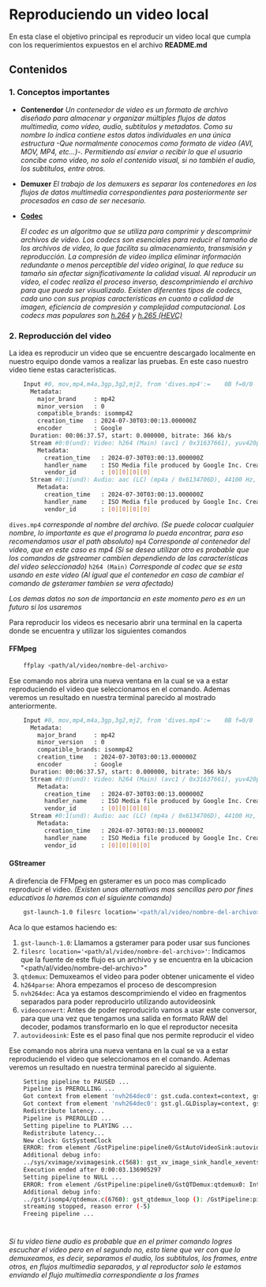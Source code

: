 # Reproduciendo un video local
En esta clase el objetivo principal es reproducir un video local que cumpla con los requerimientos expuestos en el archivo **README.md**

## Contenidos

### 1. Conceptos importantes

- **Contenerdor**
    *Un contenedor de video es un formato de archivo diseñado para almacenar y organizar múltiples flujos de datos multimedia, como vídeo, audio, subtítulos y metadatos. Como su nombre lo indica contiene estos datos individuales en una única estructura -Que normalmente conocemos como formato de video (AVI, MOV, MP4, etc…)-.*
    *Permitiendo así enviar o recibir lo que el usuario concibe como video, no solo el contenido visual, si no también el audio, los subtítulos, entre otros.*

- **Demuxer**
    *El trabajo de los demuxers es separar los contenedores en los flujos de datos multimedia correspondientes para posteriormente ser procesados en caso de ser necesario.*


- **[Codec](https://www.dacast.com/es/blog-es/que-es-un-codec-de-video/)**

    *El codec es un algoritmo que se utiliza para comprimir y descomprimir archivos de video. Los codecs son esenciales para reducir el tamaño de los archivos de video, lo que facilita su almacenamiento, transmisión y reproducción. La compresión de video implica eliminar información redundante o menos perceptible del video original, lo que reduce su tamaño sin afectar significativamente la calidad visual. Al reproducir un video, el codec realiza el proceso inverso, descomprimiendo el archivo para que pueda ser visualizado. Existen diferentes tipos de codecs, cada uno con sus propias características en cuanto a calidad de imagen, eficiencia de compresión y complejidad computacional. Los codecs mas populares son [h.264](https://www.dacast.com/es/blog-es/que-es-un-codec-de-video/) y [h.265 (HEVC)](https://eems.mit.edu/wp-content/uploads/2014/06/H.265-HEVC-Tutorial-2014-ISCAS.pdf)* 


### 2. Reproducción del video

La idea es reproducir un video que se encuentre descargado localmente en nuestro equipo donde vamos a realizar las pruebas.
En este caso nuestro video tiene estas características.

``` bash
    Input #0, mov,mp4,m4a,3gp,3g2,mj2, from 'dives.mp4':=    0B f=0/0   
      Metadata:
        major_brand     : mp42
        minor_version   : 0
        compatible_brands: isommp42
        creation_time   : 2024-07-30T03:00:13.000000Z
        encoder         : Google
      Duration: 00:06:37.57, start: 0.000000, bitrate: 366 kb/s
      Stream #0:0(und): Video: h264 (Main) (avc1 / 0x31637661), yuv420p(tv, bt709), 640x360 [SAR 1:1 DAR 16:9], 235 kb/s, 25 fps, 25 tbr, 12800 tbn, 50 tbc (default)
        Metadata:
          creation_time   : 2024-07-30T03:00:13.000000Z
          handler_name    : ISO Media file produced by Google Inc. Created on: 07/29/2024.
          vendor_id       : [0][0][0][0]
      Stream #0:1(und): Audio: aac (LC) (mp4a / 0x6134706D), 44100 Hz, stereo, fltp, 127 kb/s (default)
        Metadata:
          creation_time   : 2024-07-30T03:00:13.000000Z
          handler_name    : ISO Media file produced by Google Inc. Created on: 07/29/2024.
          vendor_id       : [0][0][0][0]

```
`dives.mp4` *corresponde al nombre del archivo. (Se puede colocar cualquier nombre, lo importante es que el programa lo pueda encontrar, para eso recomendamos usar el path absoluto)*
`mp4` *Corresponde al contenedor del video, que en este caso es mp4 (Si se desea utilizar otro es probable que los comandos de gstreamer cambien dependiendo de las características del video seleccionado)*
`h264 (Main)` *Corresponde al codec que se esta usando en este video (Al igual que el contenedor en caso de cambiar el comando de gsteramer tambien se vera afectado)*

*Los demas datos no son de importancia en este momento pero es en un futuro si los usaremos*

Para reproducir los videos es necesario abrir una terminal en la caperta donde se encuentra y utilizar los siguientes comandos

#### FFMpeg

``` bash
    ffplay <path/al/video/nombre-del-archivo>
```

Ese comando nos abrira una nueva ventana en la cual se va a estar reproduciendo el video que seleccionamos en el comando.
Ademas veremos un resultado en nuestra terminal parecido al mostrado anteriormente.

```bash
    Input #0, mov,mp4,m4a,3gp,3g2,mj2, from 'dives.mp4':=    0B f=0/0   
      Metadata:
        major_brand     : mp42
        minor_version   : 0
        compatible_brands: isommp42
        creation_time   : 2024-07-30T03:00:13.000000Z
        encoder         : Google
      Duration: 00:06:37.57, start: 0.000000, bitrate: 366 kb/s
      Stream #0:0(und): Video: h264 (Main) (avc1 / 0x31637661), yuv420p(tv, bt709), 640x360 [SAR 1:1 DAR 16:9], 235 kb/s, 25 fps, 25 tbr, 12800 tbn, 50 tbc (default)
        Metadata:
          creation_time   : 2024-07-30T03:00:13.000000Z
          handler_name    : ISO Media file produced by Google Inc. Created on: 07/29/2024.
          vendor_id       : [0][0][0][0]
      Stream #0:1(und): Audio: aac (LC) (mp4a / 0x6134706D), 44100 Hz, stereo, fltp, 127 kb/s (default)
        Metadata:
          creation_time   : 2024-07-30T03:00:13.000000Z
          handler_name    : ISO Media file produced by Google Inc. Created on: 07/29/2024.
          vendor_id       : [0][0][0][0]
```
    
#### GStreamer

A direfencia de FFMpeg en gsteramer es un poco mas complicado reproducir el video. *(Existen unas alternativas mas sencillas pero por fines educativos lo haremos con el siguiente comando)*

```bash
    gst-launch-1.0 filesrc location='<path/al/video/nombre-del-archivo>' ! qtdemux ! h264parse ! nvh264dec ! videoconvert ! autovideosink
```

Aca lo que estamos haciendo es:

1. `gst-launch-1.0`: Llamamos a gsteramer para poder usar sus funciones
2. `filesrc location='<path/al/video/nombre-del-archivo>'`: Indicamos que la fuente de este flujo es un archivo y se encuentra en la ubicacion "<path/al/video/nombre-del-archivo>"
3. `qtdemux`: Demuxeamos el video para poder obtener unicamente el video
4. `h264parse`: Ahora empezamos el proceso de descompresion
5. `nvh264dec`: Aca ya estamos descomprimiendo el video en fragmentos separados para poder reproducirlo utilizando autovideosink
6. `videoconvert`: Antes de poder reproducirlo vamos a usar este conversor, para que una vez que tengamos una salida en formato RAW del decoder, podamos transformarlo en lo que el reproductor necesita
7. `autovideosink`: Este es el paso final que nos permite reproducir el video

Ese comando nos abrira una nueva ventana en la cual se va a estar reproduciendo el video que seleccionamos en el comando.
Ademas veremos un resultado en nuestra terminal parecido al siguiente.


```bash
    Setting pipeline to PAUSED ...
    Pipeline is PREROLLING ...
    Got context from element 'nvh264dec0': gst.cuda.context=context, gst.cuda.context=(GstCudaContext)"\(GstCudaContext\)\ cudacontext0", cuda-device-id=(int)0;
    Got context from element 'nvh264dec0': gst.gl.GLDisplay=context, gst.gl.GLDisplay=(GstGLDisplay)"\(GstGLDisplayX11\)\ gldisplayx11-0";
    Redistribute latency...
    Pipeline is PREROLLED ...
    Setting pipeline to PLAYING ...
    Redistribute latency...
    New clock: GstSystemClock
    ERROR: from element /GstPipeline:pipeline0/GstAutoVideoSink:autovideosink0/GstXvImageSink:autovideosink0-actual-sink-xvimage: Output window was closed
    Additional debug info:
    ../sys/xvimage/xvimagesink.c(568): gst_xv_image_sink_handle_xevents (): /GstPipeline:pipeline0/GstAutoVideoSink:autovideosink0/GstXvImageSink:autovideosink0-actual-sink-xvimage
    Execution ended after 0:00:03.136905297
    Setting pipeline to NULL ...
    ERROR: from element /GstPipeline:pipeline0/GstQTDemux:qtdemux0: Internal data stream error.
    Additional debug info:
    ../gst/isomp4/qtdemux.c(6760): gst_qtdemux_loop (): /GstPipeline:pipeline0/GstQTDemux:qtdemux0:
    streaming stopped, reason error (-5)
    Freeing pipeline ...
```

#

*Si tu video tiene audio es probable que en el primer comando logres escuchar el video pero en el segundo no, esto tiene que ver con que lo demuxeamos, es decir, separamos el audio, los subtitulos, los frames, entre otros, en flujos multimedia separados, y al reproductor solo le estamos enviando el flujo multimedia correspondiente a los frames*

